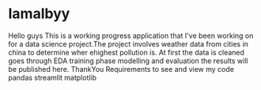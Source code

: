 # Iamalbyy
Hello guys
This is a working progress application that I've been working on for a data science project.The project involves weather data from cities in china to determine wher ehighest pollution is.
At first the data is cleaned goes through EDA training phase modelling and evaluation the results will be published here.
ThankYou 
Requirements to see and view my code
pandas
streamlit
matplotlib
